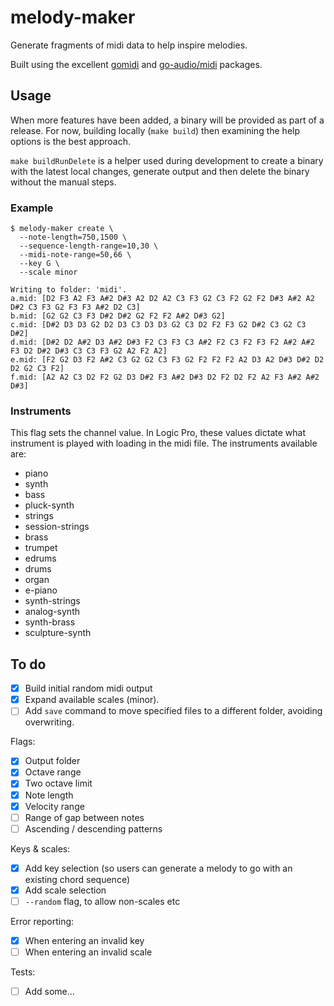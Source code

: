 # melody-maker
Generate fragments of midi data to help inspire melodies.

Built using the excellent [gomidi](https://github.com/gomidi/midi) and [go-audio/midi](https://github.com/go-audio/midi) packages.

## Usage
When more features have been added, a binary will be provided as part of a release. For now, building locally (`make build`) then examining the help options is the best approach.

`make buildRunDelete` is a helper used during development to create a binary with the latest local changes, generate output and then delete the binary without the manual steps.

### Example
```
$ melody-maker create \
  --note-length=750,1500 \
  --sequence-length-range=10,30 \
  --midi-note-range=50,66 \
  --key G \
  --scale minor
```

```
Writing to folder: 'midi'.
a.mid: [D2 F3 A2 F3 A#2 D#3 A2 D2 A2 C3 F3 G2 C3 F2 G2 F2 D#3 A#2 A2 D#2 C3 F3 G2 F3 F3 A#2 D2 C3]
b.mid: [G2 G2 C3 F3 D#2 D#2 G2 F2 F2 A#2 D#3 G2]
c.mid: [D#2 D3 D3 G2 D2 D3 C3 D3 D3 G2 C3 D2 F2 F3 G2 D#2 C3 G2 C3 D#2]
d.mid: [D#2 D2 A#2 D3 A#2 D#3 F2 C3 F3 C3 A#2 F2 C3 F2 F3 F2 A#2 A#2 F3 D2 D#2 D#3 C3 C3 F3 G2 A2 F2 A2]
e.mid: [F2 G2 D3 F2 A#2 C3 G2 G2 C3 F3 G2 F2 F2 F2 A2 D3 A2 D#3 D#2 D2 D2 G2 C3 F2]
f.mid: [A2 A2 C3 D2 F2 G2 D3 D#2 F3 A#2 D#3 D2 F2 D2 F2 A2 F3 A#2 A#2 D#3]
```

### Instruments
This flag sets the channel value. In Logic Pro, these values dictate what instrument is played with loading in the midi file. The instruments available are:
- piano
- synth
- bass
- pluck-synth
- strings
- session-strings
- brass
- trumpet
- edrums
- drums
- organ
- e-piano
- synth-strings
- analog-synth
- synth-brass
- sculpture-synth

## To do
- [X] Build initial random midi output
- [X] Expand available scales (minor).
- [ ] Add `save` command to move specified files to a different folder, avoiding overwriting.

Flags:
- [X] Output folder
- [X] Octave range
- [X] Two octave limit
- [X] Note length
- [X] Velocity range
- [ ] Range of gap between notes
- [ ] Ascending / descending patterns

Keys & scales:
- [X] Add key selection (so users can generate a melody to go with an existing chord sequence)
- [X] Add scale selection
- [ ] `--random` flag, to allow non-scales etc

Error reporting:
- [X] When entering an invalid key
- [ ] When entering an invalid scale

Tests:
- [ ] Add some...
